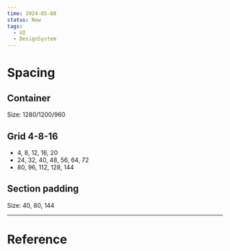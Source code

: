 ```yaml
---
time: 2024-05-08
status: New
tags:
  - UI
  - DesignSystem
---
```


# Spacing
## Container
Size: 1280/1200/960
## Grid 4-8-16
- 4, 8, 12, 16, 20
- 24, 32, 40, 48, 56, 64, 72 
- 80, 96, 112, 128, 144
## Section padding
Size: 40, 80, 144 

***
# Reference
